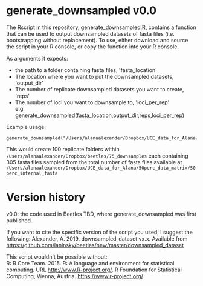 # generate_downsampled v0.0
The Rscript in this repository, generate_downsampled.R, contains a function that can be used to output downsampled datasets of fasta files (i.e. bootstrapping without replacement). To use, either download and source the script in your R console, or copy the function into your R console.

As arguments it expects:
* the path to a folder containing fasta files, 'fasta_location'
* The location where you want to put the downsampled datasets, 'output_dir'
* The number of replicate downsampled datasets you want to create, 'reps'
* The number of loci you want to downsample to, 'loci_per_rep'  
e.g.  
generate_downsampled(fasta_location,output_dir,reps,loci_per_rep)

Example usage:
```
generate_downsampled("/Users/alanaalexander/Dropbox/UCE_data_for_Alana/50perc_data_matrix/50perc_internal_fasta","/Users/alanaalexander/Dropbox/beetles/75_downsamples",100,305)
```
This would create 100 replicate folders within `/Users/alanaalexander/Dropbox/beetles/75_downsamples` each containing 305 fasta files sampled from the total number of fasta files available at `/Users/alanaalexander/Dropbox/UCE_data_for_Alana/50perc_data_matrix/50perc_internal_fasta`

# Version history  
v0.0: the code used in Beetles TBD, where generate_downsampled was first published.

If you want to cite the specific version of the script you used, I suggest the following:
Alexander, A. 2019. downsampled_dataset vx.x. Available from https://github.com/laninsky/beetles/new/master/downsampled_dataset

This script wouldn't be possible without:  
R: R Core Team. 2015. R: A language and environment for statistical computing. URL http://www.R-project.org/. R Foundation for Statistical Computing, Vienna, Austria. https://www.r-project.org/

